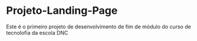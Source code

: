 # Projeto-Landing-Page
Este é o primeiro projeto de desenvolvimento de fim de módulo do curso de tecnolofia da escola DNC
